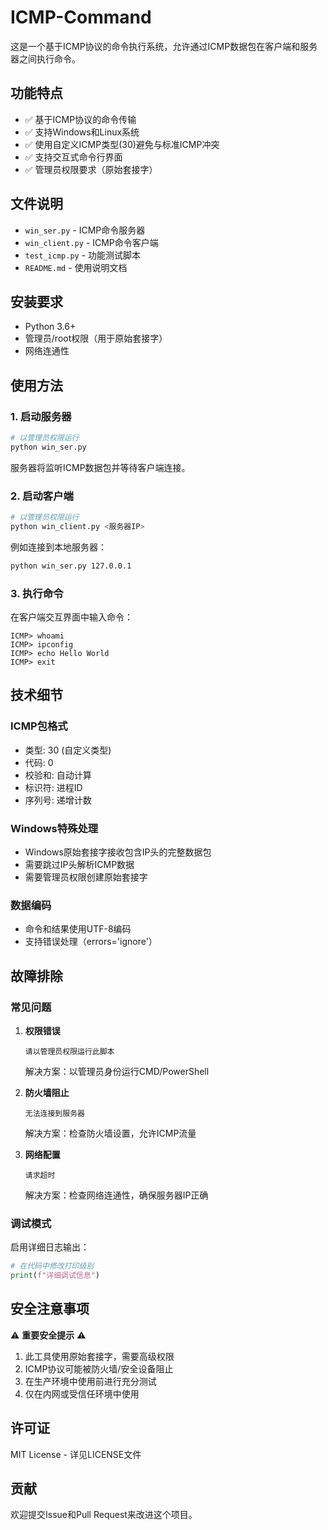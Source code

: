 # ICMP-Command
这是一个基于ICMP协议的命令执行系统，允许通过ICMP数据包在客户端和服务器之间执行命令。

## 功能特点

- ✅ 基于ICMP协议的命令传输
- ✅ 支持Windows和Linux系统
- ✅ 使用自定义ICMP类型(30)避免与标准ICMP冲突
- ✅ 支持交互式命令行界面
- ✅ 管理员权限要求（原始套接字）

## 文件说明

- `win_ser.py` - ICMP命令服务器
- `win_client.py` - ICMP命令客户端  
- `test_icmp.py` - 功能测试脚本
- `README.md` - 使用说明文档

## 安装要求

- Python 3.6+
- 管理员/root权限（用于原始套接字）
- 网络连通性

## 使用方法

### 1. 启动服务器

```bash
# 以管理员权限运行
python win_ser.py
```

服务器将监听ICMP数据包并等待客户端连接。

### 2. 启动客户端

```bash
# 以管理员权限运行
python win_client.py <服务器IP>
```

例如连接到本地服务器：
```bash
python win_ser.py 127.0.0.1
```

### 3. 执行命令

在客户端交互界面中输入命令：
```
ICMP> whoami
ICMP> ipconfig
ICMP> echo Hello World
ICMP> exit
```

## 技术细节

### ICMP包格式
- 类型: 30 (自定义类型)
- 代码: 0
- 校验和: 自动计算
- 标识符: 进程ID
- 序列号: 递增计数

### Windows特殊处理
- Windows原始套接字接收包含IP头的完整数据包
- 需要跳过IP头解析ICMP数据
- 需要管理员权限创建原始套接字

### 数据编码
- 命令和结果使用UTF-8编码
- 支持错误处理（errors='ignore'）

## 故障排除

### 常见问题

1. **权限错误**
   ```
   请以管理员权限运行此脚本
   ```
   解决方案：以管理员身份运行CMD/PowerShell

2. **防火墙阻止**
   ```
   无法连接到服务器
   ```
   解决方案：检查防火墙设置，允许ICMP流量

3. **网络配置**
   ```
   请求超时
   ```
   解决方案：检查网络连通性，确保服务器IP正确

### 调试模式

启用详细日志输出：
```python
# 在代码中修改打印级别
print(f"详细调试信息")
```

## 安全注意事项

⚠️ **重要安全提示** ⚠️

1. 此工具使用原始套接字，需要高级权限
2. ICMP协议可能被防火墙/安全设备阻止
3. 在生产环境中使用前进行充分测试
4. 仅在内网或受信任环境中使用

## 许可证

MIT License - 详见LICENSE文件

## 贡献

欢迎提交Issue和Pull Request来改进这个项目。

